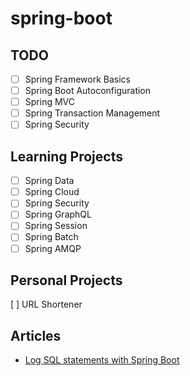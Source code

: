 # spring-boot

## TODO

- [ ] Spring Framework Basics
- [ ] Spring Boot Autoconfiguration
- [ ] Spring MVC
- [ ] Spring Transaction Management
- [ ] Spring Security

## Learning Projects

- [ ] Spring Data
- [ ] Spring Cloud
- [ ] Spring Security
- [ ] Spring GraphQL
- [ ] Spring Session
- [ ] Spring Batch
- [ ] Spring AMQP

## Personal Projects

[ ] URL Shortener

## Articles

- [Log SQL statements with Spring Boot](https://vladmihalcea.com/log-sql-spring-boot/)
